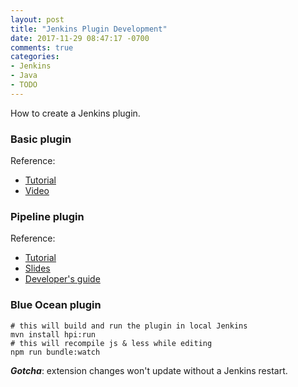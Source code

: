 ```yaml
---
layout: post
title: "Jenkins Plugin Development"
date: 2017-11-29 08:47:17 -0700
comments: true
categories: 
- Jenkins
- Java
- TODO
---
```


How to create a Jenkins plugin.

<!--more-->

### Basic plugin

Reference:

* [Tutorial](https://github.com/MarkEWaite/hello-world-plugin/tree/jenkins-world-2017)
* [Video](https://www.youtube.com/watch?feature=player_embedded&v=azyv183Ua6U)

### Pipeline plugin

Reference:

* [Tutorial](https://github.com/jglick/wfdev/tree/pipeline)
* [Slides](https://github.com/jglick/wfdev/blob/master/preso.pdf)
* [Developer's guide](https://github.com/jenkinsci/pipeline-plugin/blob/master/DEVGUIDE.md)

### Blue Ocean plugin

``` plain Local development of Blue Ocean plugin
# this will build and run the plugin in local Jenkins
mvn install hpi:run
# this will recompile js & less while editing
npm run bundle:watch
```

***Gotcha***: extension changes won't update without a Jenkins restart.

